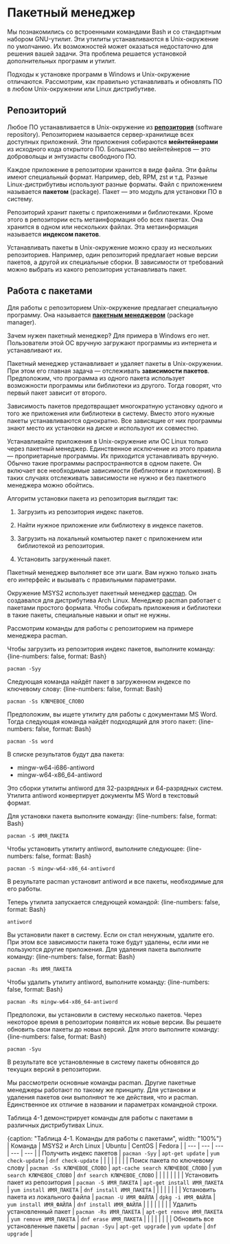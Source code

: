 # Пакетный менеджер

Мы познакомились со встроенными командами Bash и со стандартным набором GNU-утилит. Эти утилиты устанавливаются в Unix-окружение по умолчанию. Их возможностей может оказаться недостаточно для решения вашей задачи. Эта проблема решается установкой дополнительных программ и утилит.

Подходы к установке программ в Windows и Unix-окружение отличаются. Рассмотрим, как правильно устанавливать и обновлять ПО в любом Unix-окружении или Linux дистрибутиве.

## Репозиторий

Любое ПО устанавливается в Unix-окружение из [**репозитория**](https://help.ubuntu.ru/wiki/репозиторий) (software repository). Репозиторием называется сервер-хранилище всех доступных приложений. Эти приложения собираются **мейнтейнерами** из исходного кода открытого ПО. Большинство мейнтейнеров — это добровольцы и энтузиасты свободного ПО.

Каждое приложение в репозитории хранится в виде файла. Эти файлы имеют специальный формат. Например, deb, RPM, zst и т.д. Разные Linux-дистрибутивы используют разные форматы. Файл с приложением называется **пакетом** (package). Пакет — это модуль для установки ПО в систему.

Репозиторий хранит пакеты с приложениями и библиотеками. Кроме этого в репозитории есть метаинформация обо всех пакетах. Она хранится в одном или нескольких файлах. Эта метаинформация называется **индексом пакетов**.

Устанавливать пакеты в Unix-окружение можно сразу из нескольких репозиториев. Например, один репозиторий предлагает новые версии пакетов, а другой их специальные сборки. В зависимости от требований можно выбрать из какого репозитория устанавливать пакет.

## Работа с пакетами

Для работы с репозиторием Unix-окружение предлагает специальную программу. Она называется [**пакетным менеджером**](https://ru.wikipedia.org/wiki/Система_управления_пакетами) (package manager).

Зачем нужен пакетный менеджер? Для примера в Windows его нет. Пользователи этой ОС вручную загружают программы из интернета и устанавливают их.

Пакетный менеджер устанавливает и удаляет пакеты в Unix-окружении. При этом его главная задача — отслеживать **зависимости пакетов**. Предположим, что программа из одного пакета использует возможности программы или библиотеки из другого. Тогда говорят, что первый пакет зависит от второго.

Зависимость пакетов предотвращает многократную установку одного и того же приложения или библиотеки в систему. Вместо этого нужные пакеты устанавливаются однократно. Все зависящие от них программы знают место их установки на диске и используют их совместно.

Устанавливайте приложения в Unix-окружение или ОС Linux только через пакетный менеджер. Единственное исключение из этого правила — проприетарные программы. Их приходится устанавливать вручную. Обычно такие программы распространяются в одном пакете. Он включает все необходимые зависимости (библиотеки и приложения). В таких случаях отслеживать зависимости не нужно и без пакетного менеджера можно обойтись.

Алгоритм установки пакета из репозитория выглядит так:

1. Загрузить из репозитория индекс пакетов.

2. Найти нужное приложение или библиотеку в индексе пакетов.

3. Загрузить на локальный компьютер пакет с приложением или библиотекой из репозитория.

4. Установить загруженный пакет.

Пакетный менеджер выполняет все эти шаги. Вам нужно только знать его интерфейс и вызывать с правильными параметрами.

Окружение MSYS2 использует пакетный менеджер [pacman](https://wiki.archlinux.org/index.php/Pacman_(Русский)). Он создавался для дистрибутива Arch Linux. Менеджер pacman работает с пакетами простого формата. Чтобы собирать приложения и библиотеки в такие пакеты, специальные навыки и опыт не нужны.

Рассмотрим команды для работы с репозиторием на примере менеджера pacman.

Чтобы загрузить из репозитория индекс пакетов, выполните команду:
{line-numbers: false, format: Bash}
```
pacman -Syy
```

Следующая команда найдёт пакет в загруженном индексе по ключевому слову:
{line-numbers: false, format: Bash}
```
pacman -Ss КЛЮЧЕВОЕ_СЛОВО
```

Предположим, вы ищете утилиту для работы с документами MS Word. Тогда следующая команда найдёт подходящий для этого пакет:
{line-numbers: false, format: Bash}
```
pacman -Ss word
```

В списке результатов будут два пакета:

* mingw-w64-i686-antiword
* mingw-w64-x86_64-antiword

Это сборки утилиты antiword для 32-разрядных и 64-разрядных систем. Утилита antiword конвертирует документы MS Word в текстовый формат.

Для установки пакета выполните команду:
{line-numbers: false, format: Bash}
```
pacman -S ИМЯ_ПАКЕТА
```

Чтобы установить утилиту antiword, выполните следующее:
{line-numbers: false, format: Bash}
```
pacman -S mingw-w64-x86_64-antiword
```

В результате pacman установит antiword и все пакеты, необходимые для его работы.

Теперь утилита запускается следующей командой:
{line-numbers: false, format: Bash}
```
antiword
```

Вы установили пакет в систему. Если он стал ненужным, удалите его. При этом все зависимости пакета тоже будут удалены, если ими не пользуются другие приложения. Для удаления пакета выполните команду:
{line-numbers: false, format: Bash}
```
pacman -Rs ИМЯ_ПАКЕТА
```

Чтобы удалить утилиту antiword, выполните команду:
{line-numbers: false, format: Bash}
```
pacman -Rs mingw-w64-x86_64-antiword
```

Предположи, вы установили в систему несколько пакетов. Через некоторое время в репозитории появятся их новые версии. Вы решаете обновить свои пакеты до новых версий. Для этого выполните команду:
{line-numbers: false, format: Bash}
```
pacman -Syu
```

В результате все установленные в систему пакеты обновятся до текущих версий в репозитории.

Мы рассмотрели основные команды pacman. Другие пакетные менеджеры работают по такому же принципу. Для установки и удаления пакетов они выполняют те же действия, что и pacman. Единственное их отличие в названии и параметрах командной строки.

Таблица 4-1 демонстрирует команды для работы с пакетами в различных дистрибутивах Linux.

{caption: "Таблица 4-1. Команды для работы с пакетами", width: "100%"}
| Команда | MSYS2 и Arch Linux | Ubuntu | CentOS | Fedora |
| --- | --- | --- | --- | --- |
| Получить индекс пакетов | `pacman -Syy` | `apt-get update` | `yum check-update` | `dnf check-update` |
|  | | | | |
| Поиск пакета по ключевому слову | `pacman -Ss КЛЮЧЕВОЕ_СЛОВО` | `apt-cache search КЛЮЧЕВОЕ_СЛОВО` | `yum search КЛЮЧЕВОЕ_СЛОВО` | `dnf search КЛЮЧЕВОЕ_СЛОВО` |
|  | | | | |
| Установить пакет из репозитория | `pacman -S ИМЯ_ПАКЕТА` | `apt-get install ИМЯ_ПАКЕТА` | `yum install ИМЯ_ПАКЕТА` | `dnf install ИМЯ_ПАКЕТА` |
|  | | | | |
| Установить пакета из локального файла | `pacman -U ИМЯ_ФАЙЛА` | `dpkg -i ИМЯ_ФАЙЛА` | `yum install ИМЯ_ФАЙЛА` | `dnf install ИМЯ_ФАЙЛА` |
|  | | | | |
| Удалить установленный пакет | `pacman -Rs ИМЯ_ПАКЕТА` | `apt-get remove ИМЯ_ПАКЕТА` | `yum remove ИМЯ_ПАКЕТА` | `dnf erase ИМЯ_ПАКЕТА` |
|  | | | | |
| Обновить все установленные пакеты | `pacman -Syu` | `apt-get upgrade` | `yum update` | `dnf upgrade` |